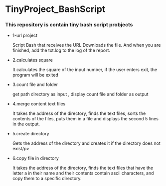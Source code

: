 # TinyProject_BashScript
<h3>This repository is contain tiny bash script probjects </h3>
<ul>
  <li> 1-url project</li>
  <p> Script Bash that receives the URL Downloads the file.
And when you are finished, add the txt.log to the log of the report.</p>
<li> 2.calculates square</li>
  <p>It calculates the square of the input number, if the user enters exit, the program will be exited</p>
  <li>3.count file and folder</li>
  <p> get path directory as input , display count file and folder as output </p>
  <li>4.merge content text files</li>
  <p>It takes the address of the directory, finds the text files, sorts the contents of the files, puts them in a file and displays the second 5 lines in the output.</p>
  <li>5.create directory</li>
  <p> Gets the address of the directory and creates it if the directory does not exist/p>
  <li>6.copy file in directory </li>
    <p>It takes the address of the directory, finds the text files that have the letter a in their name and their contents contain ascii characters, and copy them to a specific directory.</p>
</ul>
